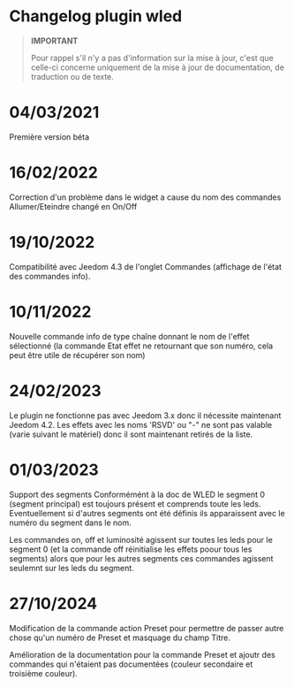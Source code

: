 # Changelog plugin wled

>**IMPORTANT**
>
>Pour rappel s'il n'y a pas d'information sur la mise à jour, c'est que celle-ci concerne uniquement de la mise à jour de documentation, de traduction ou de texte.

# 04/03/2021

Première version béta

# 16/02/2022

Correction d'un problème dans le widget a cause du nom des commandes Allumer/Eteindre changé en On/Off

# 19/10/2022

Compatibilité avec Jeedom 4.3 de l'onglet Commandes (affichage de l'état des commandes info).

# 10/11/2022

Nouvelle commande info de type chaîne donnant le nom de l'effet sélectionné (la commande Etat effet ne retournant que son numéro, cela peut être utile de récupérer son nom)

# 24/02/2023

Le plugin ne fonctionne pas avec Jeedom 3.x donc il nécessite maintenant Jeedom 4.2.
Les effets avec les noms 'RSVD' ou "-" ne sont pas valable (varie suivant le matériel) donc il sont maintenant retirés de la liste.

# 01/03/2023

Support des segments
Conformémént à la doc de WLED le segment 0 (segment principal) est toujours présent et comprends toute les leds. Eventuellement si d'autres segments ont été définis ils apparaissent avec le  numéro du segment dans le nom.

Les commandes on, off et luminosité agissent sur toutes les leds pour le segment 0 (et la commande off réinitialise les effets poour tous les segments) alors que pour les autres segments ces commandes agissent seulemnt sur les leds du segment.

# 27/10/2024
Modification de la commande action Preset pour permettre de passer autre chose qu'un numéro de Preset et masquage du champ Titre.

Amélioration de la documentation pour la commande Preset et ajoutr des commandes qui n'étaient pas documentées (couleur secondaire et troisième couleur).